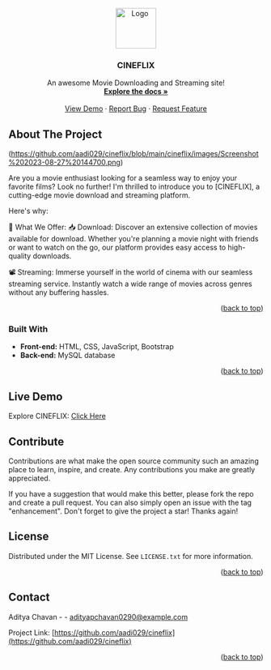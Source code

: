 
<br />
<div align="center">
  <a href="https://github.com/aadi029/cineflix">
    <img src="images/cineflex.png" alt="Logo" width="80" height="80">
  </a>

  <h3 align="center">CINEFLIX</h3>

  <p align="center">
    An awesome Movie Downloading and Streaming site!
    <br />
    <a href="https://github.com/aadi029/cineflix"><strong>Explore the docs »</strong></a>
    <br />
    <br />
    <a href="https://cineflix029.000webhostapp.com">View Demo</a>
    ·
    <a href="https://github.com/aadi029/cineflix/issues">Report Bug</a>
    ·
    <a href="https://github.com/aadi029/cineflix/issues">Request Feature</a>
  </p>
</div>





<!-- ABOUT THE PROJECT -->
## About The Project

(https://github.com/aadi029/cineflix/blob/main/cineflix/images/Screenshot%202023-08-27%20144700.png)

Are you a movie enthusiast looking for a seamless way to enjoy your favorite films? Look no further! I'm thrilled to introduce you to [CINEFLIX], a cutting-edge movie download and streaming platform.

Here's why:

🚀 What We Offer:
📥 Download: Discover an extensive collection of movies available for download. Whether you're planning a movie night with friends or want to watch on the go, our platform provides easy access to high-quality downloads.

📽 Streaming: Immerse yourself in the world of cinema with our seamless streaming service. Instantly watch a wide range of movies across genres without any buffering hassles.



<p align="right">(<a href="#readme-top">back to top</a>)</p>



### Built With

- **Front-end:** HTML, CSS, JavaScript, Bootstrap
- **Back-end:** MySQL database



<p align="right">(<a href="#readme-top">back to top</a>)</p>


## Live Demo

Explore CINEFLIX: [Click Here](http://cineflix029.000webhostapp.com/download.php)

## Contribute

Contributions are what make the open source community such an amazing place to learn, inspire, and create. Any contributions you make are greatly appreciated.

If you have a suggestion that would make this better, please fork the repo and create a pull request. You can also simply open an issue with the tag "enhancement". Don't forget to give the project a star! Thanks again!


<!-- LICENSE -->
## License

Distributed under the MIT License. See `LICENSE.txt` for more information.

<p align="right">(<a href="#readme-top">back to top</a>)</p>



<!-- CONTACT -->
## Contact

Aditya Chavan -  - adityapchavan0290@example.com

Project Link: [https://github.com/aadi029/cineflix](https://github.com/aadi029/cineflix)

<p align="right">(<a href="#readme-top">back to top</a>)</p>



